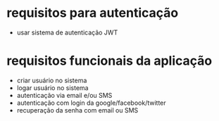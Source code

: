 # requisitos para autenticação
- usar sistema de autenticação JWT

# requisitos funcionais da aplicação
- criar usuário no sistema
- logar usuário no sistema
- autenticação via email e/ou SMS
- autenticação com login da google/facebook/twitter
- recuperação da senha com email ou SMS
